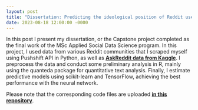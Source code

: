 ```yaml
---
layout: post
title: "Dissertation: Predicting the ideological position of Reddit users using machine learning models"
date: 2023-08-18 12:00:00 -0000
---
```

In this post I present my dissertation, or the Capstone project completed as the final work of the MSc Applied 
Social Data Science program. In this project, I used data from various Reddit communities that I scraped myself using
Pushshift API in Python, as well as __[AskReddit data from Kaggle](https://www.kaggle.com/datasets/pavellexyr/ten-million-reddit-answers)__.
I preprocess the data and conduct some preliminary analysis in R, mainly using the quanteda package for quantitative
text analysis. Finally, I estimate predictive models using scikit-learn and TensorFlow, achieving the best performance
with the neural network. 

Please note that the corresponding code files are uploaded __[in this repository](https://github.com/mariaadshead/dissertation_code/tree/main)__.

<object data="{{ site.url }}{{ site.baseurl }}/assets/masters_dissertation.pdf" width="1000" height="1000" 
  type="application/pdf"></object>
